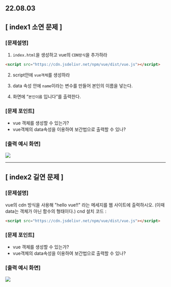 ## 22.08.03

## [ index1 소연 문제 ]

### [문제설명]

1. `index.html`을 생성하고 vue의 `CDN방식`을 추가하라

```html
<script src="https://cdn.jsdelivr.net/npm/vue/dist/vue.js"></script>
```

2. script안에 `vue객체`를 생성하라

3. data 속성 안에 `name`이라는 변수를 만들어 본인의 이름을 넣는다.

4. 화면에 “`본인이름` 입니다”를 출력한다.

### [문제 포인트]

- vue 객체를 생성할 수 있는가?
- vue객체의 data속성을 이용하여 보간법으로 출력할 수 있나?

### [출력 예시 화면]

![](../img/8_3_1.jpg)

<hr/>

## [ index2 길연 문제 ]

### [문제설명]

vue의 cdn 방식을 사용해 "hello vue!!" 라는 메세지를 웹 사이트에 출력하시오. (이때 data는 객체가 아닌 함수의 형태이다.)
cnd 설치 코드 :

```html
<script src="https://cdn.jsdelivr.net/npm/vue/dist/vue.js"></script>
```

### [문제 포인트]

- vue 객체를 생성할 수 있는가?
- vue객체의 data속성을 이용하여 보간법으로 출력할 수 있나?

### [출력 예시 화면]

![](../img/8_3_2.jpg)
